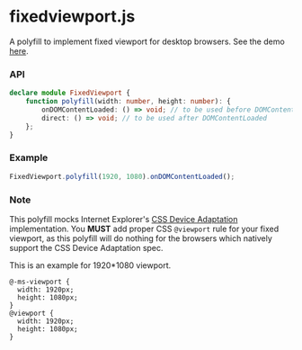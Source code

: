 # fixedviewport.js
A polyfill to implement fixed viewport for desktop browsers. See the demo [here](http://saschanaz.github.io/fixedviewport.js/).

### API

```typescript
declare module FixedViewport {
    function polyfill(width: number, height: number): {
        onDOMContentLoaded: () => void; // to be used before DOMContentLoaded
        direct: () => void; // to be used after DOMContentLoaded
    };
}
```

### Example

```javascript
FixedViewport.polyfill(1920, 1080).onDOMContentLoaded();
```

### Note

This polyfill mocks Internet Explorer's [CSS Device Adaptation](http://dev.w3.org/csswg/css-device-adapt/) implementation. You __MUST__ add proper CSS `@viewport` rule for your fixed viewport, as this polyfill will do nothing for the browsers which natively support the CSS Device Adaptation spec.

This is an example for 1920*1080 viewport.

```
@-ms-viewport {
  width: 1920px;
  height: 1080px;
}
@viewport {
  width: 1920px;
  height: 1080px;
}
```
